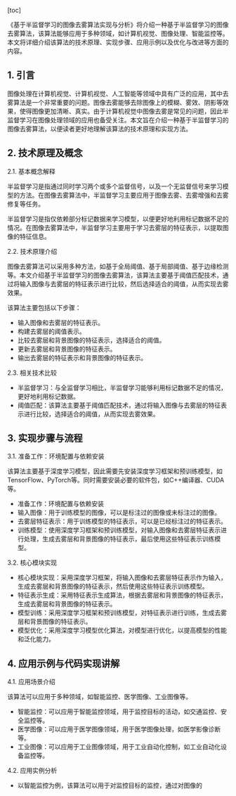 
[toc]                    
                
                
《基于半监督学习的图像去雾算法实现与分析》将介绍一种基于半监督学习的图像去雾算法，该算法能够应用于多种领域，如计算机视觉、图像处理、智能监控等。本文将详细介绍该算法的技术原理、实现步骤、应用示例以及优化与改进等方面的内容。

## 1. 引言

图像处理在计算机视觉、计算机视觉、人工智能等领域中具有广泛的应用，其中去雾算法是一个非常重要的问题。图像去雾能够去除图像上的模糊、雾效、阴影等效果，使得图像更加清晰、真实。由于计算机视觉中图像去雾是常见的问题，因此半监督学习在图像处理领域的应用也备受关注。本文旨在介绍一种基于半监督学习的图像去雾算法，以便读者更好地理解该算法的技术原理和实现方法。

## 2. 技术原理及概念

2.1. 基本概念解释

半监督学习是指通过同时学习两个或多个监督信号，以及一个无监督信号来学习模型的方法。在图像去雾算法中，半监督学习主要应用于图像去雾、去雾增强和去雾修复等任务。

半监督学习是指仅依赖部分标记数据来学习模型，以便更好地利用标记数据不足的情况。在图像去雾算法中，半监督学习主要用于学习去雾层的特征表示，以提取图像的特征信息。

2.2. 技术原理介绍

图像去雾算法可以采用多种方法，如基于全局阈值、基于局部阈值、基于边缘检测等。本文介绍基于半监督学习的图像去雾算法，该算法主要基于阈值匹配技术，通过将输入图像与去雾层的特征表示进行比较，然后选择适合的阈值，从而实现去雾效果。

该算法主要包括以下步骤：

- 输入图像和去雾层的特征表示。
- 构建去雾层的阈值表示。
- 比较去雾层和背景图像的特征表示，选择适合的阈值。
- 更新去雾层和背景图像的特征表示。
- 输出去雾层的特征表示和背景图像的特征表示。

2.3. 相关技术比较

- 半监督学习：与全监督学习相比，半监督学习能够利用标记数据不足的情况，更好地利用标记数据。
- 阈值匹配：该算法主要基于阈值匹配技术，通过将输入图像与去雾层的特征表示进行比较，选择适合的阈值，从而实现去雾效果。

## 3. 实现步骤与流程

3.1. 准备工作：环境配置与依赖安装

该算法主要基于深度学习模型，因此需要先安装深度学习框架和预训练模型，如TensorFlow、PyTorch等。同时需要安装必要的软件包，如C++编译器、CUDA等。

- 准备工作：环境配置与依赖安装
- 输入图像：用于训练模型的图像，可以是标注过的图像或未标注过的图像。
- 去雾层特征表示：用于训练模型的特征表示，可以是已经标注过的特征表示。
- 训练模型：使用深度学习框架和预训练模型，对输入图像和去雾层特征表示进行处理，生成去雾层和背景图像的特征表示，最后使用这些特征表示训练模型。

3.2. 核心模块实现

- 核心模块实现：采用深度学习框架，将输入图像和去雾层特征表示作为输入，生成去雾层和背景图像的特征表示，然后使用这些特征表示训练模型。
- 特征表示生成：采用特征表示生成算法，根据去雾层和背景图像的特征表示，生成去雾层和背景图像的特征表示。
- 模型训练：采用深度学习框架和预训练模型，对特征表示进行训练，生成去雾层和背景图像的特征表示。
- 模型优化：采用深度学习模型优化算法，对模型进行优化，以提高模型的性能和泛化能力。

## 4. 应用示例与代码实现讲解

4.1. 应用场景介绍

该算法可以应用于多种领域，如智能监控、医学图像、工业图像等。

- 智能监控：可以应用于智能监控领域，用于监控目标的活动，如交通监控、安全监控等。
- 医学图像：可以应用于医学图像领域，用于医学图像处理，如医学影像诊断等。
- 工业图像：可以应用于工业图像领域，用于工业自动化控制，如工业自动化设备监控等。

4.2. 应用实例分析

- 以智能监控为例，该算法可以用于对监控目标的监控，通过对图像的

